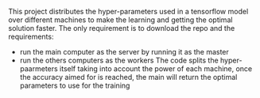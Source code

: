 This project distributes the hyper-parameters used in a tensorflow model over different machines to make the learning and getting the optimal solution faster.
The only requirement is to download the repo and the requirements:
  - run the main computer as the server by running it as the master
  - run the others computers as the workers
The code splits the hyper-paarmeters itself taking into account the power of each machine, once the accuracy aimed for is reached, the main will return the optimal parameters to use for the training
